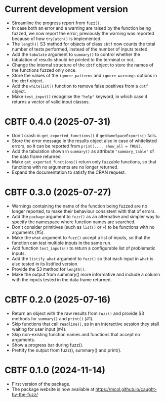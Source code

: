 # Current development version

- Streamline the progress report from `fuzz()`.
- In case both an error and a warning are raised by the function being
  fuzzed, we now report the error; previously the warning was reported
  because of how `tryCatch()` is implemented.
- The `length()` S3 method for objects of class `cbtf` now counts the total
  number of tests performed, instead of the number of inputs tested.
- Add the `tabulate` argument to `summary()` to control whether the tabulation
  of results should be printed to the terminal or not.
- Change the internal structure of the `cbtf` object to store the names of
  the functions fuzzed only once.
- Store the values of the `ignore_patterns` and `ignore_warnings` options in
  the `cbtf` object.
- Add the `whitelist()` function to remove false positives from a `cbtf`
  object.
- Make `test_input()` recognise the `"help"` keyword, in which case it returns
  a vector of valid input classes.

# CBTF 0.4.0 (2025-07-31)

- Don't crash in `get_exported_functions()` if `getNameSpaceExports()` fails.
- Store the error message in the results object also in case of whitelisted
  errors, so it can be reported from `print(..., show_all = TRUE)`.
- Add the tabulation shown in `summary()` as attribute `"summary_table"` of
  the data frame returned.
- Make `get_exported_functions()` return only fuzzable functions, so that
  functions with no arguments are no longer returned.
- Expand the documentation to satisfy the CRAN request.

# CBTF 0.3.0 (2025-07-27)

- Warnings containing the name of the function being fuzzed are no longer
  reported, to make their behaviour consistent with that of errors.
- Add the `package` argument to `fuzz()` as an alternative and simpler way
  to specify the namespace where function names are searched.
- Don't consider primitives (such as `list()` or `+`) to be functions with no
  arguments (#5).
- Make the `what` argument to `fuzz()` accept a list of inputs, so that
  the function can test multiple inputs in the same run.
- Add function `test_inputs()` to return a configurable list of problematic
  inputs.
- Add the `listify_what` argument to `fuzz()` so that each input in `what`
  is also tested in its listified version.
- Provide the S3 method for `length()`.
- Make the output from summary() more informative and include a column with
  the inputs tested in the data frame returned.

# CBTF 0.2.0 (2025-07-16)

- Return an object with the raw results from `fuzz()` and provide S3 methods
  for `summary()` and `print()` (#1).
- Skip functions that call `readline()`, as in an interactive session they
  stall waiting for user input (#4).
- Skip non-existing function names and functions that accept no arguments.
- Show a progress bar during fuzz().
- Prettify the output from fuzz(), summary() and print().

# CBTF 0.1.0 (2024-11-14)

- First version of the package.
- The package website is now available at
  https://mcol.github.io/caught-by-the-fuzz/

